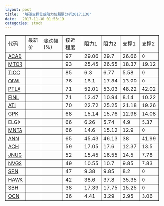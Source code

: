 ```yaml
---
layout: post
title:  "触碰支撑位或阻力位股票分析20171130"
date:   2017-11-30 01:53:19
categories: stock
---
```

<script type="text/javascript">
var stockList = []
stockList.push('gb_acad');
stockList.push('gb_mtor');
stockList.push('gb_ticc');
stockList.push('gb_qiwi');
stockList.push('gb_ptla');
stockList.push('gb_finl');
stockList.push('gb_ati');
stockList.push('gb_gpk');
stockList.push('gb_elgx');
stockList.push('gb_mnta');
stockList.push('gb_ann');
stockList.push('gb_ach');
stockList.push('gb_jnug');
stockList.push('gb_nvgs');
stockList.push('gb_spn');
stockList.push('gb_hawk');
stockList.push('gb_sbh');
stockList.push('gb_ocn');
</script>
<table border="1">
 <tr>
 <td>代码</td>
 <td>最新价</td>
 <td>涨跌幅(%)</td>
 <td>接近程度</td>
 <td>阻力1</td>
 <td>阻力2</td>
 <td>支撑1</td>
 <td>支撑2</td>
</tr>
  <tr id="acad" class="red">
  <td><a href="http://stock.finance.sina.com.cn/usstock/quotes/ACAD.html" target="_blank">ACAD</a></td><td></td><td></td><td>97</td><td>29.06</td><td>29.7</td><td>26.66</td><td>0</td></tr>
  <tr id="mtor" class="red">
  <td><a href="http://stock.finance.sina.com.cn/usstock/quotes/MTOR.html" target="_blank">MTOR</a></td><td></td><td></td><td>93</td><td>25.45</td><td>26.55</td><td>18.37</td><td>19.12</td></tr>
  <tr id="ticc" class="red">
  <td><a href="http://stock.finance.sina.com.cn/usstock/quotes/TICC.html" target="_blank">TICC</a></td><td></td><td></td><td>85</td><td>6.3</td><td>6.77</td><td>5.58</td><td>0</td></tr>
  <tr id="qiwi" class="red">
  <td><a href="http://stock.finance.sina.com.cn/usstock/quotes/QIWI.html" target="_blank">QIWI</a></td><td></td><td></td><td>76</td><td>16.1</td><td>17.84</td><td>13.99</td><td>0</td></tr>
  <tr id="ptla" class="green">
  <td><a href="http://stock.finance.sina.com.cn/usstock/quotes/PTLA.html" target="_blank">PTLA</a></td><td></td><td></td><td>71</td><td>52.01</td><td>53.03</td><td>48.22</td><td>42.02</td></tr>
  <tr id="finl" class="green">
  <td><a href="http://stock.finance.sina.com.cn/usstock/quotes/FINL.html" target="_blank">FINL</a></td><td></td><td></td><td>71</td><td>12.47</td><td>10.94</td><td>8.14</td><td>10.22</td></tr>
  <tr id="ati" class="red">
  <td><a href="http://stock.finance.sina.com.cn/usstock/quotes/ATI.html" target="_blank">ATI</a></td><td></td><td></td><td>70</td><td>22.72</td><td>25.25</td><td>21.18</td><td>19.26</td></tr>
  <tr id="gpk" class="red">
  <td><a href="http://stock.finance.sina.com.cn/usstock/quotes/GPK.html" target="_blank">GPK</a></td><td></td><td></td><td>68</td><td>15.14</td><td>15.76</td><td>12.96</td><td>14.08</td></tr>
  <tr id="elgx" class="red">
  <td><a href="http://stock.finance.sina.com.cn/usstock/quotes/ELGX.html" target="_blank">ELGX</a></td><td></td><td></td><td>66</td><td>6.26</td><td>5.74</td><td>4.9</td><td>5.37</td></tr>
  <tr id="mnta" class="red">
  <td><a href="http://stock.finance.sina.com.cn/usstock/quotes/MNTA.html" target="_blank">MNTA</a></td><td></td><td></td><td>66</td><td>14.6</td><td>15.12</td><td>12.9</td><td>0</td></tr>
  <tr id="ann" class="red">
  <td><a href="http://stock.finance.sina.com.cn/usstock/quotes/ANN.html" target="_blank">ANN</a></td><td></td><td></td><td>65</td><td>45.43</td><td>46.13</td><td>38</td><td>41.99</td></tr>
  <tr id="ach" class="red">
  <td><a href="http://stock.finance.sina.com.cn/usstock/quotes/ACH.html" target="_blank">ACH</a></td><td></td><td></td><td>59</td><td>17.05</td><td>17.6</td><td>12.37</td><td>13.5</td></tr>
  <tr id="jnug" class="green">
  <td><a href="http://stock.finance.sina.com.cn/usstock/quotes/JNUG.html" target="_blank">JNUG</a></td><td></td><td></td><td>52</td><td>15.45</td><td>16.55</td><td>14.5</td><td>7.78</td></tr>
  <tr id="nvgs" class="green">
  <td><a href="http://stock.finance.sina.com.cn/usstock/quotes/NVGS.html" target="_blank">NVGS</a></td><td></td><td></td><td>49</td><td>10.55</td><td>10.7</td><td>9.85</td><td>7.83</td></tr>
  <tr id="spn" class="red">
  <td><a href="http://stock.finance.sina.com.cn/usstock/quotes/SPN.html" target="_blank">SPN</a></td><td></td><td></td><td>47</td><td>9.38</td><td>9.85</td><td>8.2</td><td>0</td></tr>
  <tr id="hawk" class="red">
  <td><a href="http://stock.finance.sina.com.cn/usstock/quotes/HAWK.html" target="_blank">HAWK</a></td><td></td><td></td><td>42</td><td>38.6</td><td>37.8</td><td>35.35</td><td>0</td></tr>
  <tr id="sbh" class="red">
  <td><a href="http://stock.finance.sina.com.cn/usstock/quotes/SBH.html" target="_blank">SBH</a></td><td></td><td></td><td>38</td><td>17.39</td><td>17.75</td><td>15.25</td><td>0</td></tr>
  <tr id="ocn" class="green">
  <td><a href="http://stock.finance.sina.com.cn/usstock/quotes/OCN.html" target="_blank">OCN</a></td><td></td><td></td><td>36</td><td>4.41</td><td>3.29</td><td>2.95</td><td>3.06</td></tr>
</table>
